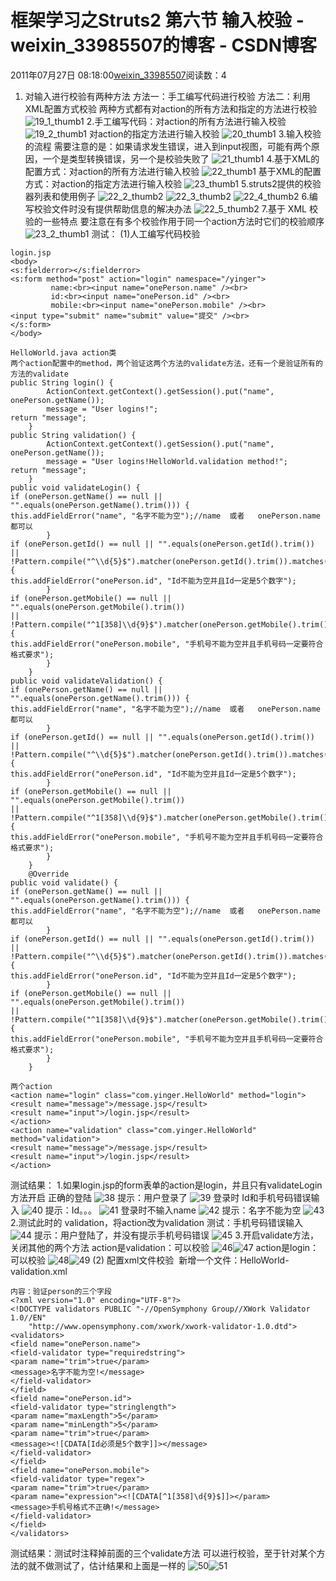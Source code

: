 # 框架学习之Struts2 第六节 输入校验 - weixin_33985507的博客 - CSDN博客
2011年07月27日 08:18:00[weixin_33985507](https://me.csdn.net/weixin_33985507)阅读数：4
1. 对输入进行校验有两种方法
方法一：手工编写代码进行校验
方法二：利用XML配置方式校验
两种方式都有对action的所有方法和指定的方法进行校验
![19_1_thumb1](https://images.cnblogs.com/cnblogs_com/yinger/201107/201107270817546752.png)
2.手工编写代码：对action的所有方法进行输入校验
![19_2_thumb1](https://images.cnblogs.com/cnblogs_com/yinger/201107/201107270817554984.png)
对action的指定方法进行输入校验
![20_thumb1](https://images.cnblogs.com/cnblogs_com/yinger/201107/201107270817566554.png)
3.输入校验的流程
需要注意的是：如果请求发生错误，进入到input视图，可能有两个原因，一个是类型转换错误，另一个是校验失败了
![21_thumb1](https://images.cnblogs.com/cnblogs_com/yinger/201107/201107270817576488.png)
4.基于XML的配置方式：对action的所有方法进行输入校验
![22_thumb1](https://images.cnblogs.com/cnblogs_com/yinger/201107/20110727081758783.png)
基于XML的配置方式：对action的指定方法进行输入校验
![23_thumb1](https://images.cnblogs.com/cnblogs_com/yinger/201107/201107270817594621.png)
5.struts2提供的校验器列表和使用例子
![22_2_thumb2](https://images.cnblogs.com/cnblogs_com/yinger/201107/201107270818005078.png)
![22_3_thumb2](https://images.cnblogs.com/cnblogs_com/yinger/201107/201107270818006648.png)
![22_4_thumb2](https://images.cnblogs.com/cnblogs_com/yinger/201107/201107270818015502.png)
6.编写校验文件时没有提供帮助信息的解决办法
![22_5_thumb2](https://images.cnblogs.com/cnblogs_com/yinger/201107/201107270818013484.png)
7.基于 XML 校验的一些特点
要注意在有多个校验作用于同一个action方法时它们的校验顺序
![23_2_thumb1](https://images.cnblogs.com/cnblogs_com/yinger/201107/201107270818023418.png)
测试：
(1)人工编写代码校验
```
login.jsp
<body>
<s:fielderror></s:fielderror>
<s:form method="post" action="login" namespace="/yinger">
         name:<br><input name="onePerson.name" /><br>
         id:<br><input name="onePerson.id" /><br>
         mobile:<br><input name="onePerson.mobile" /><br>
<input type="submit" name="submit" value="提交" /><br>
</s:form>
</body>
```
```
HelloWorld.java action类
两个action配置中的method，两个验证这两个方法的validate方法，还有一个是验证所有的方法的validate
public String login() {
        ActionContext.getContext().getSession().put("name", onePerson.getName());
        message = "User logins!";
return "message";
    }
public String validation() {
        ActionContext.getContext().getSession().put("name", onePerson.getName());
        message = "User logins!HelloWorld.validation method!";
return "message";
    }
public void validateLogin() {
if (onePerson.getName() == null || "".equals(onePerson.getName().trim())) {
this.addFieldError("name", "名字不能为空");//name  或者   onePerson.name  都可以
        }
if (onePerson.getId() == null || "".equals(onePerson.getId().trim())
|| !Pattern.compile("^\\d{5}$").matcher(onePerson.getId().trim()).matches()) {
this.addFieldError("onePerson.id", "Id不能为空并且Id一定是5个数字");
        }
if (onePerson.getMobile() == null || "".equals(onePerson.getMobile().trim())
|| !Pattern.compile("^1[358]\\d{9}$").matcher(onePerson.getMobile().trim()).matches()) {
this.addFieldError("onePerson.mobile", "手机号不能为空并且手机号码一定要符合格式要求");
        }
    }
public void validateValidation() {
if (onePerson.getName() == null || "".equals(onePerson.getName().trim())) {
this.addFieldError("name", "名字不能为空");//name  或者   onePerson.name  都可以
        }
if (onePerson.getId() == null || "".equals(onePerson.getId().trim())
|| !Pattern.compile("^\\d{5}$").matcher(onePerson.getId().trim()).matches()) {
this.addFieldError("onePerson.id", "Id不能为空并且Id一定是5个数字");
        }
if (onePerson.getMobile() == null || "".equals(onePerson.getMobile().trim())
|| !Pattern.compile("^1[358]\\d{9}$").matcher(onePerson.getMobile().trim()).matches()) {
this.addFieldError("onePerson.mobile", "手机号不能为空并且手机号码一定要符合格式要求");
        }
    }
    @Override
public void validate() {
if (onePerson.getName() == null || "".equals(onePerson.getName().trim())) {
this.addFieldError("name", "名字不能为空");//name  或者   onePerson.name  都可以
        }
if (onePerson.getId() == null || "".equals(onePerson.getId().trim())
|| !Pattern.compile("^\\d{5}$").matcher(onePerson.getId().trim()).matches()) {
this.addFieldError("onePerson.id", "Id不能为空并且Id一定是5个数字");
        }
if (onePerson.getMobile() == null || "".equals(onePerson.getMobile().trim())
|| !Pattern.compile("^1[358]\\d{9}$").matcher(onePerson.getMobile().trim()).matches()) {
this.addFieldError("onePerson.mobile", "手机号不能为空并且手机号码一定要符合格式要求");
        }
    }
```
```
两个action
<action name="login" class="com.yinger.HelloWorld" method="login">
<result name="message">/message.jsp</result>
<result name="input">/login.jsp</result>
</action>
<action name="validation" class="com.yinger.HelloWorld" method="validation">
<result name="message">/message.jsp</result>
<result name="input">/login.jsp</result>
</action>
```
测试结果：
1.如果login.jsp的form表单的action是login，并且只有validateLogin方法开启
正确的登陆
![38](https://images.cnblogs.com/cnblogs_com/yinger/201107/201107312226476894.png)
提示：用户登录了
![39](https://images.cnblogs.com/cnblogs_com/yinger/201107/201107312226478256.png)
登录时 Id和手机号码错误输入
![40](https://images.cnblogs.com/cnblogs_com/yinger/201107/201107312226482683.png)
提示：Id。。。
![41](https://images.cnblogs.com/cnblogs_com/yinger/201107/201107312226484286.png)
登录时不输入name
![42](https://images.cnblogs.com/cnblogs_com/yinger/201107/201107312226486205.png)
提示：名字不能为空
![43](https://images.cnblogs.com/cnblogs_com/yinger/201107/2011073122264976.png)
2.测试此时的 validation，将action改为validation
测试：手机号码错误输入
![44](https://images.cnblogs.com/cnblogs_com/yinger/201107/201107312226491679.png)
提示：用户登陆了，并没有提示手机号码错误
![45](https://images.cnblogs.com/cnblogs_com/yinger/201107/201107312226491962.png)
3.开启validate方法，关闭其他的两个方法
action是validation：可以校验
![46](https://images.cnblogs.com/cnblogs_com/yinger/201107/201107312226509977.png)![47](https://images.cnblogs.com/cnblogs_com/yinger/201107/201107312226501580.png)
action是login：可以校验
![48](https://images.cnblogs.com/cnblogs_com/yinger/201107/201107312226506007.png)![49](https://images.cnblogs.com/cnblogs_com/yinger/201107/201107312226504022.png)
(2) 配置xml文件校验
 新增一个文件：HelloWorld-validation.xml
```
内容：验证person的三个字段
<?xml version="1.0" encoding="UTF-8"?>
<!DOCTYPE validators PUBLIC "-//OpenSymphony Group//XWork Validator 1.0//EN" 
    "http://www.opensymphony.com/xwork/xwork-validator-1.0.dtd">
<validators>
<field name="onePerson.name">
<field-validator type="requiredstring">
<param name="trim">true</param>
<message>名字不能为空!</message>
</field-validator>
</field>
<field name="onePerson.id">
<field-validator type="stringlength">
<param name="maxLength">5</param>
<param name="minLength">5</param>
<param name="trim">true</param>
<message><![CDATA[Id必须是5个数字]]></message>
</field-validator>
</field>
<field name="onePerson.mobile">
<field-validator type="regex">
<param name="trim">true</param>
<param name="expression"><![CDATA[^1[358]\d{9}$]]></param>
<message>手机号格式不正确!</message>
</field-validator>
</field>
</validators>
```
测试结果：测试时注释掉前面的三个validate方法
可以进行校验，至于针对某个方法的就不做测试了，估计结果和上面是一样的
![50](https://images.cnblogs.com/cnblogs_com/yinger/201107/201107312256183352.png)![51](https://images.cnblogs.com/cnblogs_com/yinger/201107/201107312256187987.png)
